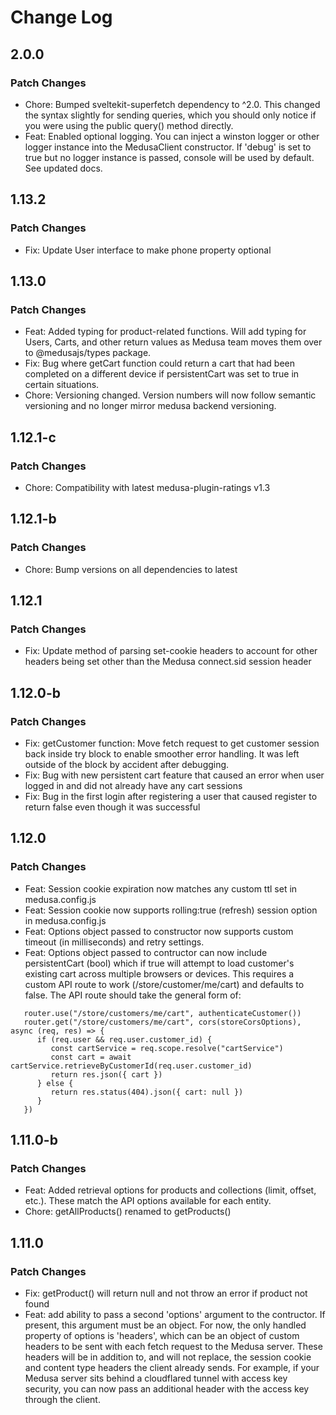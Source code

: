 # Change Log

## 2.0.0

### Patch Changes

- Chore: Bumped sveltekit-superfetch dependency to ^2.0.  This changed the syntax slightly for sending queries, which you should only notice if you were using the public query() method directly.
- Feat: Enabled optional logging.  You can inject a winston logger or other logger instance into the MedusaClient constructor.  If 'debug' is set to true but no logger instance is passed, console will be used by default.  See updated docs.

## 1.13.2

### Patch Changes

- Fix: Update User interface to make phone property optional

## 1.13.0

### Patch Changes

- Feat: Added typing for product-related functions.  Will add typing for Users, Carts, and other return values as Medusa team moves them over to @medusajs/types package.
- Fix: Bug where getCart function could return a cart that had been completed on a different device if persistentCart was set to true in certain situations.
- Chore: Versioning changed.  Version numbers will now follow semantic versioning and no longer mirror medusa backend versioning.

## 1.12.1-c

### Patch Changes

- Chore: Compatibility with latest medusa-plugin-ratings v1.3

## 1.12.1-b

### Patch Changes

- Chore: Bump versions on all dependencies to latest

## 1.12.1

### Patch Changes

- Fix: Update method of parsing set-cookie headers to account for other headers being set other than the Medusa connect.sid session header

## 1.12.0-b

### Patch Changes

- Fix: getCustomer function: Move fetch request to get customer session back inside try block to enable smoother error handling.  It was left outside of the block by accident after debugging.
- Fix: Bug with new persistent cart feature that caused an error when user logged in and did not already have any cart sessions
- Fix: Bug in the first login after registering a user that caused register to return false even though it was successful

## 1.12.0

### Patch Changes

- Feat: Session cookie expiration now matches any custom ttl set in medusa.config.js
- Feat: Session cookie now supports rolling:true (refresh) session option in medusa.config.js
- Feat: Options object passed to constructor now supports custom timeout (in milliseconds) and retry settings.
- Feat: Options object passed to contructor can now include persistentCart (bool) which if true will attempt to load customer's existing cart across multiple browsers or devices.  This requires a custom API route to work (/store/customer/me/cart) and defaults to false.  The API route should take the general form of:
```
   router.use("/store/customers/me/cart", authenticateCustomer())
   router.get("/store/customers/me/cart", cors(storeCorsOptions), async (req, res) => {
      if (req.user && req.user.customer_id) {
         const cartService = req.scope.resolve("cartService")
         const cart = await cartService.retrieveByCustomerId(req.user.customer_id)
         return res.json({ cart })
      } else {
         return res.status(404).json({ cart: null })
      }
   })
```

## 1.11.0-b

### Patch Changes

- Feat: Added retrieval options for products and collections (limit, offset, etc.).  These match the API options available for each entity.
- Chore: getAllProducts() renamed to getProducts()

## 1.11.0

### Patch Changes

- Fix: getProduct() will return null and not throw an error if product not found
- Feat: add ability to pass a second 'options' argument to the contructor.  If present, this argument must be an object.  For now, the only handled property of options is 'headers', which can be an object of custom headers to be sent with each fetch request to the Medusa server.  These headers will be in addition to, and will not replace, the session cookie and content type headers the client already sends.  For example, if your Medusa server sits behind a cloudflared tunnel with access key security, you can now pass an additional header with the access key through the client.